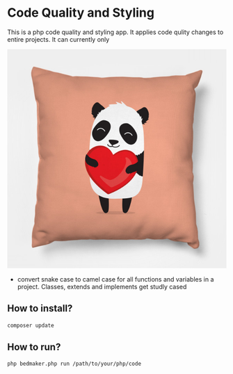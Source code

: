 Code Quality and Styling
========================

This is a php code quality and styling app. It applies code qulity changes to entire projects.
It can currently only

![Code Qulity and Styling](https://github.com/charlmert/bedmaker/raw/master/assets/pillow.jpg)

- convert snake case to camel case for all functions and variables in a project. Classes, extends and implements get studly cased

## How to install?

```bash
composer update
```

## How to run?

```bash
php bedmaker.php run /path/to/your/php/code
```
